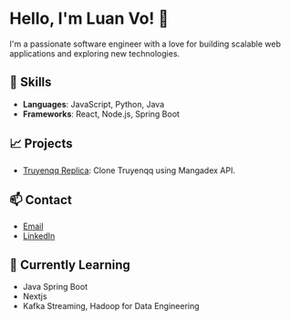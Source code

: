 # Hello, I'm Luan Vo! 👋

I'm a passionate software engineer with a love for building scalable web applications and exploring new technologies.

## 🚀 Skills
- **Languages**: JavaScript, Python, Java
- **Frameworks**: React, Node.js, Spring Boot

## 📈 Projects
- [Truyenqq Replica](https://github.com/luanvo2911/truyenqq-next.git): Clone Truyenqq using Mangadex API.

## 📫 Contact
- [Email](mailto:luan.vo2911@gmail.com)
- [LinkedIn](https://www.linkedin.com/in/luan-vo-van-18563123a)

## 🌱 Currently Learning
- Java Spring Boot
- Nextjs
- Kafka Streaming, Hadoop for Data Engineering


<!--
**luanvo2911/luanvo2911** is a ✨ _special_ ✨ repository because its `README.md` (this file) appears on your GitHub profile.

-->
